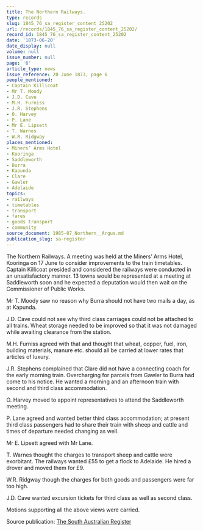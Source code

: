 ```yaml
---
title: The Northern Railways.
type: records
slug: 1845_76_sa_register_content_25202
url: /records/1845_76_sa_register_content_25202/
record_id: 1845_76_sa_register_content_25202
date: '1873-06-20'
date_display: null
volume: null
issue_number: null
page: '6'
article_type: news
issue_reference: 20 June 1873, page 6
people_mentioned:
- Captain Killicoat
- Mr T. Moody
- J.D. Cave
- M.H. Furniss
- J.R. Stephens
- O. Harvey
- P. Lane
- Mr E. Lipsett
- T. Warnes
- W.R. Ridgway
places_mentioned:
- Miners’ Arms Hotel
- Kooringa
- Saddleworth
- Burra
- Kapunda
- Clare
- Gawler
- Adelaide
topics:
- railways
- timetables
- transport
- fares
- goods transport
- community
source_document: 1985-87_Northern__Argus.md
publication_slug: sa-register
---
```


The Northern Railways.  A meeting was held at the Miners’ Arms Hotel, Kooringa on 17 June to consider improvements to the train timetables.  Captain Killicoat presided and considered the railways were conducted in an unsatisfactory manner.  13 towns would be represented at a meeting at Saddleworth soon and he expected a deputation would then wait on the Commissioner of Public Works.

Mr T. Moody saw no reason why Burra should not have two mails a day, as at Kapunda.

J.D. Cave could not see why third class carriages could not be attached to all trains.  Wheat storage needed to be improved so that it was not damaged while awaiting clearance from the station.

M.H. Furniss agreed with that and thought that wheat, copper, fuel, iron, building materials, manure etc. should all be carried at lower rates that articles of luxury.

J.R. Stephens complained that Clare did not have a connecting coach for the early morning train.  Overcharging for parcels from Gawler to Burra had come to his notice.  He wanted a morning and an afternoon train with second and third class accommodation.

O. Harvey moved to appoint representatives to attend the Saddleworth meeting.

P. Lane agreed and wanted better third class accommodation; at present third class passengers had to share their train with sheep and cattle and times of departure needed changing as well.

Mr E. Lipsett agreed with Mr Lane.

T. Warnes thought the charges to transport sheep and cattle were exorbitant.  The railways wanted £55 to get a flock to Adelaide.  He hired a drover and moved them for £9.

W.R. Ridgway though the charges for both goods and passengers were far too high.

J.D. Cave wanted excursion tickets for third class as well as second class.

Motions supporting all the above views were carried.

Source publication: [The South Australian Register](/publications/sa-register/)
